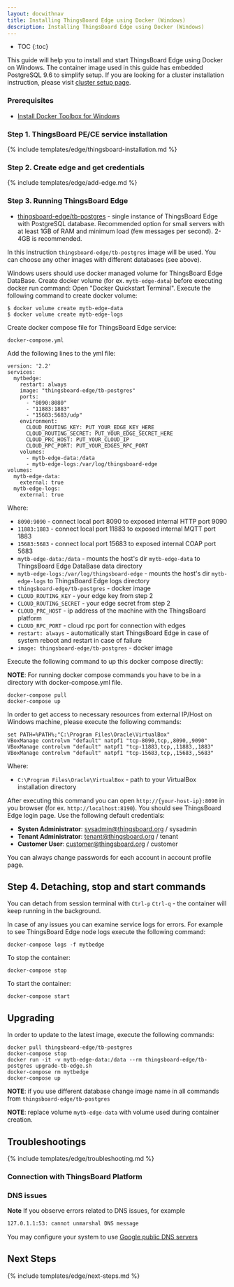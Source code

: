 ```yaml
---
layout: docwithnav
title: Installing ThingsBoard Edge using Docker (Windows)
description: Installing ThingsBoard Edge using Docker (Windows)
---
```


* TOC
{:toc}

This guide will help you to install and start ThingsBoard Edge using Docker on Windows. 
The container image used in this guide has embedded PostgreSQL 9.6 to simplify setup. 
If you are looking for a cluster installation instruction, please visit [cluster setup page]().

### Prerequisites

- [Install Docker Toolbox for Windows](https://docs.docker.com/toolbox/toolbox_install_windows/)

### Step 1. ThingsBoard PE/CE service installation 

{% include templates/edge/thingsboard-installation.md %}

### Step 2. Create edge and get credentials

{% include templates/edge/add-edge.md %}

### Step 3. Running ThingsBoard Edge

* [thingsboard-edge/tb-postgres](https://hub.docker.com/r/thingsboard/thingsboard-edge/tb-postgres/) - single instance of ThingsBoard Edge with PostgreSQL database.
Recommended option for small servers with at least 1GB of RAM and minimum load (few messages per second). 2-4GB is recommended.

In this instruction `thingsboard-edge/tb-postgres` image will be used. You can choose any other images with different databases (see above).

Windows users should use docker managed volume for ThingsBoard Edge DataBase. 
Create docker volume (for ex. `mytb-edge-data`) before executing docker run command:
Open "Docker Quickstart Terminal". Execute the following command to create docker volume:

``` 
$ docker volume create mytb-edge-data
$ docker volume create mytb-edge-logs
```

Create docker compose file for ThingsBoard Edge service:
```
docker-compose.yml
```
Add the following lines to the yml file:
```
version: '2.2'
services:
  mytbedge:
    restart: always
    image: "thingsboard-edge/tb-postgres"
    ports:
      - "8090:8080"
      - "11883:1883"
      - "15683:5683/udp"
    environment:
      CLOUD_ROUTING_KEY: PUT_YOUR_EDGE_KEY_HERE
      CLOUD_ROUTING_SECRET: PUT_YOUR_EDGE_SECRET_HERE
      CLOUD_PRC_HOST: PUT_YOUR_CLOUD_IP
      CLOUD_RPC_PORT: PUT_YOUR_EDGES_RPC_PORT
    volumes:
      - mytb-edge-data:/data
      - mytb-edge-logs:/var/log/thingsboard-edge
volumes:
  mytb-edge-data:
    external: true
  mytb-edge-logs:
    external: true
```

Where: 
    
- `8090:9090` - connect local port 8090 to exposed internal HTTP port 9090
- `11883:1883` - connect local port 11883 to exposed internal MQTT port 1883  
- `15683:5683` - connect local port 15683 to exposed internal COAP port 5683   
- `mytb-edge-data:/data` - mounts the host's dir `mytb-edge-data` to ThingsBoard Edge DataBase data directory
- `mytb-edge-logs:/var/log/thingsboard-edge` - mounts the host's dir `mytb-edge-logs` to ThingsBoard Edge logs directory
- `thingsboard-edge/tb-postgres` - docker image
- `CLOUD_ROUTING_KEY` - your edge key from step 2
- `CLOUD_ROUTING_SECRET` - your edge secret from step 2
- `CLOUD_PRC_HOST` - ip address of the machine with the ThingsBoard platform
- `CLOUD_RPC_PORT` - cloud rpc port for connection with edges
- `restart: always` - automatically start ThingsBoard Edge in case of system reboot and restart in case of failure
- `image: thingsboard-edge/tb-postgres` - docker image

Execute the following command to up this docker compose directly:

**NOTE**: For running docker compose commands you have to be in a directory with docker-compose.yml file.
```
docker-compose pull
docker-compose up
```
In order to get access to necessary resources from external IP/Host on Windows machine, please execute the following commands:
``` 
set PATH=%PATH%;"C:\Program Files\Oracle\VirtualBox"
VBoxManage controlvm "default" natpf1 "tcp-8090,tcp,,8090,,9090"  
VBoxManage controlvm "default" natpf1 "tcp-11883,tcp,,11883,,1883"
VBoxManage controlvm "default" natpf1 "tcp-15683,tcp,,15683,,5683"
```
Where:
- `C:\Program Files\Oracle\VirtualBox` - path to your VirtualBox installation directory

After executing this command you can open `http://{your-host-ip}:8090` in you browser (for ex. `http://localhost:8190`). You should see ThingsBoard Edge login page.
Use the following default credentials:

- **Systen Administrator**: sysadmin@thingsboard.org / sysadmin
- **Tenant Administrator**: tenant@thingsboard.org / tenant
- **Customer User**: customer@thingsboard.org / customer
    
You can always change passwords for each account in account profile page.

## Step 4. Detaching, stop and start commands

You can detach from session terminal with `Ctrl-p` `Ctrl-q` - the container will keep running in the background.

In case of any issues you can examine service logs for errors. For example to see ThingsBoard Edge node logs execute the following command:
```
docker-compose logs -f mytbedge
```
To stop the container:
```
docker-compose stop
```
To start the container:
```
docker-compose start
```

## Upgrading

In order to update to the latest image, execute the following commands:
```
docker pull thingsboard-edge/tb-postgres
docker-compose stop
docker run -it -v mytb-edge-data:/data --rm thingsboard-edge/tb-postgres upgrade-tb-edge.sh
docker-compose rm mytbedge
docker-compose up
```

**NOTE**: if you use different database change image name in all commands from `thingsboard-edge/tb-postgres`

**NOTE**: replace volume `mytb-edge-data` with volume used during container creation. 

## Troubleshootings

{% include templates/edge/troubleshooting.md %} 

### Connection with ThingsBoard Platform

### DNS issues

**Note** If you observe errors related to DNS issues, for example

```bash
127.0.1.1:53: cannot unmarshal DNS message
```

You may configure your system to use [Google public DNS servers](https://developers.google.com/speed/public-dns/docs/using#windows)

## Next Steps

{% include templates/edge/next-steps.md %} 
